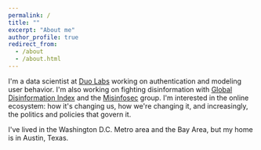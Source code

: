 ```yaml
---
permalink: /
title: ""
excerpt: "About me"
author_profile: true
redirect_from: 
  - /about
  - /about.html
---
```


I'm a data scientist at [Duo Labs](https://duo.com/labs) working on authentication and modeling user behavior. I'm also working on fighting disinformation with [Global Disinformation Index](disinformationindex.org) and the [Misinfosec](https://misinfosecproject.github.io) group. I'm interested in the online ecosystem: how it's changing us, how we're changing it, and increasingly, the politics and policies that govern it.

I've lived in the Washington D.C. Metro area and the Bay Area, but my home is in Austin, Texas.
